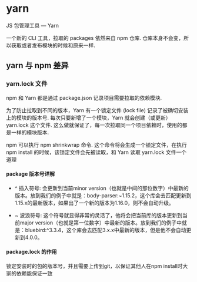 # yarn
JS 包管理工具 — Yarn

一个新的 CLI 工具，拉取的 packages 依然来自 npm 仓库. 仓库本身不会变，所以获取或者发布模块的时候和原来一样.

## yarn 与 npm 差异

### yarn.lock 文件
npm 和 Yarn 都是通过 package.json 记录项目需要拉取的依赖模块.

为了防止拉取到不同的版本，Yarn 有一个锁定文件 (lock file) 记录了被确切安装上的模块的版本号. 每次只要新增了一个模块，Yarn 就会创建（或更新）yarn.lock 这个文件. 这么做就保证了，每一次拉取同一个项目依赖时，使用的都是一样的模块版本.

npm 可以执行 npm shrinkwrap 命令. 这个命令将会生成一个锁定文件，在执行 npm install 的时候，该锁定文件会先被读取，和 Yarn 读取 yarn.lock 文件一个道理


#### package 版本号详解

- ^ 插入符号: 会更新到当前minor version（也就是中间的那位数字）中最新的版本。放到我们的例子中就是：body-parser:~1.15.2，这个库会去匹配更新到1.15.x的最新版本，如果出了一个新的版本为1.16.0，则不会自动升级。

- ~ 波浪符号: 这个符号就显得非常的灵活了，他将会把当前库的版本更新到当前major version（也就是第一位数字）中最新的版本。放到我们的例子中就是：bluebird:^3.3.4，这个库会去匹配3.x.x中最新的版本，但是他不会自动更新到4.0.0。

#### package.lock 的作用
锁定安装时的包的版本号，并且需要上传到git，以保证其他人在npm install时大家的依赖能保证一致